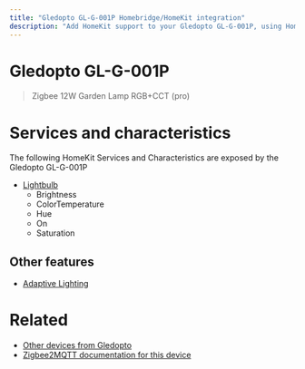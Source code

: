 ```yaml
---
title: "Gledopto GL-G-001P Homebridge/HomeKit integration"
description: "Add HomeKit support to your Gledopto GL-G-001P, using Homebridge, Zigbee2MQTT and homebridge-z2m."
---
```

<!---
This file has been GENERATED using src/docgen/docgen.ts
DO NOT EDIT THIS FILE MANUALLY!
-->
# Gledopto GL-G-001P
> Zigbee 12W Garden Lamp RGB+CCT (pro)


# Services and characteristics
The following HomeKit Services and Characteristics are exposed by
the Gledopto GL-G-001P

* [Lightbulb](../../light.md)
  * Brightness
  * ColorTemperature
  * Hue
  * On
  * Saturation


## Other features
* [Adaptive Lighting](../../light.md)


# Related
* [Other devices from Gledopto](../index.md#gledopto)
* [Zigbee2MQTT documentation for this device](https://www.zigbee2mqtt.io/devices/GL-G-001P.html)